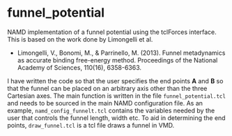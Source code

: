 # funnel_potential
NAMD implementation of a funnel potential using the tclForces interface. This is based on the work done by Limongelli et al.

* Limongelli, V., Bonomi, M., & Parrinello, M. (2013). Funnel metadynamics as accurate binding free-energy method. Proceedings of the National Academy of Sciences, 110(16), 6358-6363.

I have written the code so that the user specifies the end points **A** and **B** so that the funnel can be placed on an arbitrary axis other than the three Cartesian axes.
The main function is written in the file `funnel_potential.tcl` and needs to be sourced in the main NAMD configuration file. As an example, `namd_config_funnelt.tcl` contains the variables needed by the user that controls the funnel length, width etc.
To aid in determining the end points, `draw_funnel.tcl` is a tcl file draws a funnel in VMD.

